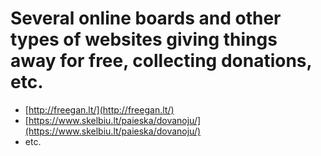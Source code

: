 # Several online boards and other types of websites giving things away for free, collecting donations, etc.

- [http://freegan.lt/](http://freegan.lt/)
- [https://www.skelbiu.lt/paieska/dovanoju/](https://www.skelbiu.lt/paieska/dovanoju/)
- etc.
